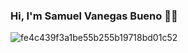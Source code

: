 ### Hi, I'm Samuel Vanegas Bueno 👨‍💻
![fe4c439f3a1be55b255b19718bd01c52](https://github.com/Sam3810/Sam3810/assets/118696492/2d268247-e2ed-43e9-b53b-023ed0054413)



<!--
**Sam3810/Sam3810** is a ✨ _special_ ✨ repository because its `README.md` (this file) appears on your GitHub profile.

Here are some ideas to get you started:

- 🔭 I’m currently working on ...
- 🌱 I’m currently learning ...
- 👯 I’m looking to collaborate on ...
- 🤔 I’m looking for help with ...
- 💬 Ask me about ...
- 📫 How to reach me: ...
- 😄 Pronouns: ...
- ⚡ Fun fact: ...
-->



